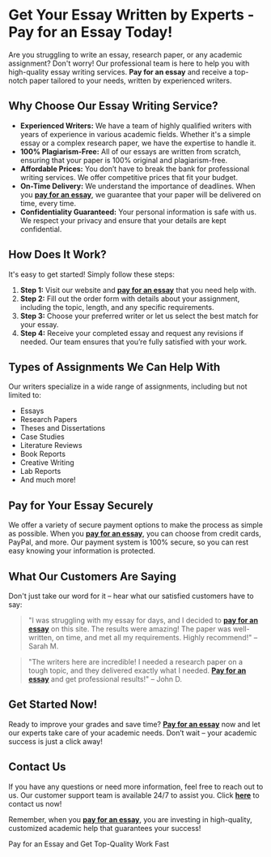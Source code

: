 <h1>Get Your Essay Written by Experts - Pay for an Essay Today!</h1>

<p>Are you struggling to write an essay, research paper, or any academic assignment? Don't worry! Our professional team is here to help you with high-quality essay writing services. <strong>Pay for an essay</strong> and receive a top-notch paper tailored to your needs, written by experienced writers.</p>

<h2>Why Choose Our Essay Writing Service?</h2>
<ul>
    <li><strong>Experienced Writers:</strong> We have a team of highly qualified writers with years of experience in various academic fields. Whether it's a simple essay or a complex research paper, we have the expertise to handle it.</li>
    <li><strong>100% Plagiarism-Free:</strong> All of our essays are written from scratch, ensuring that your paper is 100% original and plagiarism-free.</li>
    <li><strong>Affordable Prices:</strong> You don’t have to break the bank for professional writing services. We offer competitive prices that fit your budget.</li>
    <li><strong>On-Time Delivery:</strong> We understand the importance of deadlines. When you <a href="https://tinyurl.com/topessay?keyword=pay+for+an+essay"><strong>pay for an essay</strong></a>, we guarantee that your paper will be delivered on time, every time.</li>
    <li><strong>Confidentiality Guaranteed:</strong> Your personal information is safe with us. We respect your privacy and ensure that your details are kept confidential.</li>
</ul>

<h2>How Does It Work?</h2>
<p>It's easy to get started! Simply follow these steps:</p>
<ol>
    <li><strong>Step 1:</strong> Visit our website and <a href="https://tinyurl.com/topessay?keyword=pay+for+an+essay"><strong>pay for an essay</strong></a> that you need help with.</li>
    <li><strong>Step 2:</strong> Fill out the order form with details about your assignment, including the topic, length, and any specific requirements.</li>
    <li><strong>Step 3:</strong> Choose your preferred writer or let us select the best match for your essay.</li>
    <li><strong>Step 4:</strong> Receive your completed essay and request any revisions if needed. Our team ensures that you’re fully satisfied with your work.</li>
</ol>

<h2>Types of Assignments We Can Help With</h2>
<p>Our writers specialize in a wide range of assignments, including but not limited to:</p>
<ul>
    <li>Essays</li>
    <li>Research Papers</li>
    <li>Theses and Dissertations</li>
    <li>Case Studies</li>
    <li>Literature Reviews</li>
    <li>Book Reports</li>
    <li>Creative Writing</li>
    <li>Lab Reports</li>
    <li>And much more!</li>
</ul>

<h2>Pay for Your Essay Securely</h2>
<p>We offer a variety of secure payment options to make the process as simple as possible. When you <a href="https://tinyurl.com/topessay?keyword=pay+for+an+essay"><strong>pay for an essay</strong></a>, you can choose from credit cards, PayPal, and more. Our payment system is 100% secure, so you can rest easy knowing your information is protected.</p>

<h2>What Our Customers Are Saying</h2>
<p>Don't just take our word for it – hear what our satisfied customers have to say:</p>
<blockquote>
    <p>"I was struggling with my essay for days, and I decided to <a href="https://tinyurl.com/topessay?keyword=pay+for+an+essay"><strong>pay for an essay</strong></a> on this site. The results were amazing! The paper was well-written, on time, and met all my requirements. Highly recommend!" – Sarah M.</p>
</blockquote>
<blockquote>
    <p>"The writers here are incredible! I needed a research paper on a tough topic, and they delivered exactly what I needed. <a href="https://tinyurl.com/topessay?keyword=pay+for+an+essay"><strong>Pay for an essay</strong></a> and get professional results!" – John D.</p>
</blockquote>

<h2>Get Started Now!</h2>
<p>Ready to improve your grades and save time? <a href="https://tinyurl.com/topessay?keyword=pay+for+an+essay"><strong>Pay for an essay</strong></a> now and let our experts take care of your academic needs. Don’t wait – your academic success is just a click away!</p>

<h2>Contact Us</h2>
<p>If you have any questions or need more information, feel free to reach out to us. Our customer support team is available 24/7 to assist you. Click <a href="https://tinyurl.com/topessay?keyword=pay+for+an+essay"><strong>here</strong></a> to contact us now!</p>

<p>Remember, when you <a href="https://tinyurl.com/topessay?keyword=pay+for+an+essay"><strong>pay for an essay</strong></a>, you are investing in high-quality, customized academic help that guarantees your success!</p>
Pay for an Essay and Get Top-Quality Work Fast
